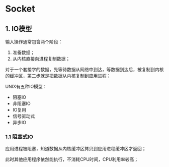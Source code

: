 # Socket



## 1. IO模型

输入操作通常包含两个阶段：

1. 准备数据；
2. 从内核直接向进程复制数据；



对于一个套接字的数据，先等待数据从网络中到达，等数据到达后，被复制到内核的缓冲区，第二步就是把数据从内核复制到应用进程；

UNIX有五种IO模型：

- 阻塞IO
- 非阻塞IO
- IO复用
- 信号驱动式
- 异步IO



### 1.1 阻塞式IO

应用进程被阻塞，知道数据从内核缓冲区拷贝到应用进程缓冲区才返回；

此时其他应用程序依然能执行，不消耗CPU时间，CPU利用率较高；